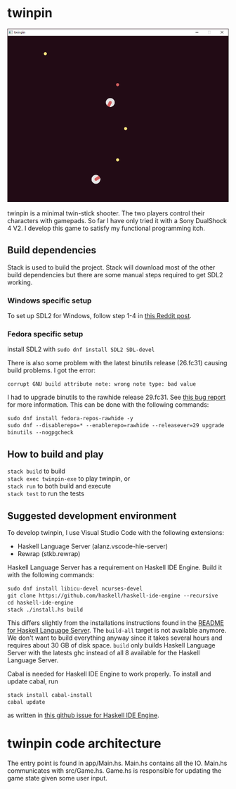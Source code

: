 # twinpin
![twinpin screenshot](images/screenshot.png "twinpin screenshot")

twinpin is a minimal twin-stick shooter. The two players control their
characters with gamepads. So far I have only tried it with a Sony DualShock 4
V2. I develop this game to satisfy my functional programming itch.

## Build dependencies
Stack is used to build the project. Stack will download most of the other build
dependencies but there are some manual steps required to get SDL2 working.

### Windows specific setup
To set up SDL2 for Windows, follow step 1-4 in [this Reddit
post](https://www.reddit.com/r/haskellgamedev/comments/4jpthu/windows_sdl2_is_now_almost_painless_via_stack/).

### Fedora specific setup
install SDL2 with `sudo dnf install SDL2 SDL-devel`

There is also some problem with the latest binutils release (26.fc31) causing
build problems. I got the error: 
```
corrupt GNU build attribute note: wrong note type: bad value
```

I had to upgrade binutils to the rawhide release 29.fc31. See [this
bug report](https://bugzilla.redhat.com/show_bug.cgi?id=1767937) for more
information. This can be done with the following commands:
```
sudo dnf install fedora-repos-rawhide -y
sudo dnf --disablerepo=* --enablerepo=rawhide --releasever=29 upgrade binutils --nogpgcheck
```

## How to build and play
`stack build` to build  
`stack exec twinpin-exe` to play twinpin, or  
`stack run` to both build and execute  
`stack test` to run the tests

## Suggested development environment
To develop twinpin, I use Visual Studio Code with the following extensions:
* Haskell Language Server (alanz.vscode-hie-server)
* Rewrap (stkb.rewrap)

Haskell Language Server has a requirement on Haskell IDE Engine. Build it with
the following commands:
```
sudo dnf install libicu-devel ncurses-devel
git clone https://github.com/haskell/haskell-ide-engine --recursive
cd haskell-ide-engine
stack ./install.hs build
```
This differs slightly from the installations instructions found in the [README
for Haskell Language
Server](https://marketplace.visualstudio.com/items?itemName=alanz.vscode-hie-server).
The `build-all` target is not available anymore. We don't want to build
everything anyway since it takes several hours and requires about 30 GB of disk
space. `build` only builds Haskell Language Server with the latests ghc instead
of all 8 available for the Haskell Language Server.

Cabal is needed for Haskell IDE Engine to work properly. To install and update
cabal, run
```
stack install cabal-install
cabal update
```
as written in [this github issue for Haskell IDE
Engine](https://github.com/haskell/haskell-ide-engine/issues/658).

# twinpin code architecture
The entry point is found in app/Main.hs. Main.hs contains all the IO. Main.hs
communicates with src/Game.hs. Game.hs is responsible for updating the game
state given some user input.